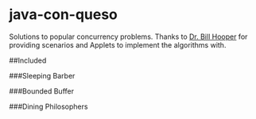 java-con-queso
==============

Solutions to popular concurrency problems. Thanks to [Dr. Bill Hooper](http://www.belmont.edu/mcs/faculty__staff/billhooper.html "Belmont") 
for providing scenarios and Applets to implement the algorithms with.

##Included

###Sleeping Barber

###Bounded Buffer

###Dining Philosophers
